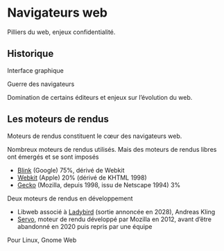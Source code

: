 # Navigateurs web

Pilliers du web, enjeux confidentialité.

## Historique

Interface graphique

Guerre des navigateurs

Domination de certains éditeurs et enjeux sur l’évolution du web.

## Les moteurs de rendus

Moteurs de rendus constituent le cœur des navigateurs web.

Nombreux moteurs de rendus utilisés. Mais des moteurs de rendus libres ont émergés et se sont imposés

- [Blink](https://www.chromium.org/blink/) (Google) 75%, dérivé de Webkit
- [Webkit](https://webkit.org) (Apple) 20% (dérivé de KHTML 1998)
- [Gecko](https://firefox-source-docs.mozilla.org/overview/gecko.html) (Mozilla, depuis 1998, issu de Netscape 1994) 3%

Deux moteurs de rendus en développement

- Libweb associé à [Ladybird](https://ladybird.org) (sortie annoncée en 2028), Andreas Kling
- [Servo](https://servo.org), moteur de rendu développé par Mozilla en 2012, avant d’être abandonné en 2020 puis repris par une équipe

Pour Linux, Gnome Web